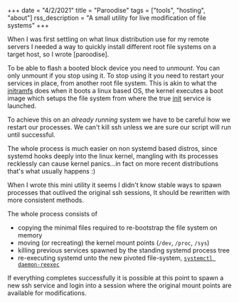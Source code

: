 +++
date = "4/2/2021"
title = "Paroodise"
tags = ["tools", "hosting", "about"]
rss_description = "A small utility for live modification of file systems"
+++

When I was first settling on what linux distribution use for my remote servers I needed a way to quickly install different root file systems on a target host, so I wrote [paroodise].

To be able to flash a booted block device you need to _unmount_. You can only unmount if you stop using it. To stop using it you need to restart your services in place, from another root file system. This is akin to what the [initramfs] does when it boots a linux based OS, the kernel executes a boot image which setups the file system from where the true [init] service is launched.

To achieve this on an _already running_ system we have to be careful how we restart our processes. We can't kill ssh unless we are sure our script will run until successful.

The whole process is much easier on non systemd based distros, since systemd hooks deeply into the linux kernel, mangling with its processes recklessly can cause kernel panics...in fact on more recent distributions that's what usually happens :)

When I wrote this mini utility it seems I didn't know stable ways to spawn processes that outlived the original ssh sessions, It should be rewritten with more consistent methods.

The whole process consists of

- copying the minimal files required to re-bootstrap the file system on memory
- moving (or recreating) the kernel mount points (`/dev`, `/proc`, `/sys`)
- killing previous services spawned by the standing systemd process tree
- re-executing systemd unto the new pivoted file-system, [`systemctl daemon-reexec`][reexec]

If everything completes successfully it is possible at this point to spawn a new ssh service and login into a session where the original mount points are available for modifications.

[initramfs]: https://en.wikipedia.org/wiki/Initial_ramdisk
[init]: https://en.wikipedia.org/wiki/Init
[reexec]: https://www.freedesktop.org/software/systemd/man/systemctl.html#Manager%20State%20Commands
[parooside]: https://github.com/untoreh/paroodise
